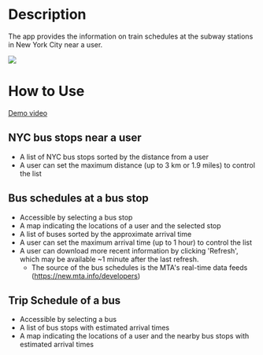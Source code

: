 # Description

The app provides the information on train schedules at the subway stations in New York City near a user.

[<img src="https://linkmaker.itunes.apple.com/assets/shared/badges/en-us/appstore-lrg.svg">](https://apps.apple.com/app/nyc-buses-near-me/id1665731412)

# How to Use

[Demo video](https://www.youtube.com/watch?v=aqaZNByjI2c)

## NYC bus stops near a user
  - A list of NYC bus stops sorted by the distance from a user
  - A user can set the maximum distance (up to 3 km or 1.9 miles) to control the list

## Bus schedules at a bus stop
  - Accessible by selecting a bus stop
  - A map indicating the locations of a user and the selected stop
  - A list of buses sorted by the approximate arrival time
  - A user can set the maximum arrival time (up to 1 hour) to control the list
  - A user can download more recent information by clicking 'Refresh', which may be available ~1 minute after the last refresh.
    * The source of the bus schedules is the MTA's real-time data feeds (https://new.mta.info/developers)
  
## Trip Schedule of a bus
  - Accessible by selecting a bus
  - A list of bus stops with estimated arrival times
  - A map indicating the locations of a user and the nearby bus stops with estimated arrival times
